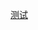 [测试](surge:///install-config?url=https%3A%2F%2Fraw.githubusercontent.com%2Fblackmatrix7%2Fios_rule_script%2Fmaster%2Frewrite%2FSurge%2FAllInOne%2FAllInOne.sgmodule) 
